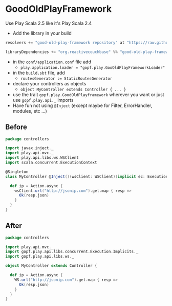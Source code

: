 # GoodOldPlayFramework

Use Play Scala 2.5 like it's Play Scala 2.4

* Add the library in your build
```scala
resolvers += "good-old-play-framework repository" at "https://raw.githubusercontent.com/mathieuancelin/good-old-play-framework/master/repository/releases"

libraryDependencies += "org.reactivecouchbase" %% "good-old-play-framework" % "1.0.3"
```
* in the `conf/application.conf` file add
  - `play.application.loader = "gopf.play.GooOldPlayFrameworkLoader"`
* in the `build.sbt` file, add
  - `routesGenerator := StaticRoutesGenerator`
* declare your controllers as objects
  - `object MyController extends Controller { ... }`
* use the trait `gopf.play.GoodOldPlayframework` wherever you want or just use `gopf.play.api._` imports
* Have fun not using `@Inject` (except maybe for Filter, ErrorHandler, modules, etc ...)

## Before

```scala
package controllers

import javax.inject._
import play.api.mvc._
import play.api.libs.ws.WSClient
import scala.concurrent.ExecutionContext

@Singleton
class MyController @Inject()(wsClient: WSClient)(implicit ec: ExecutionContext) extends Controller {

  def ip = Action.async {
    wsClient.url("http://jsonip.com").get.map { resp =>
      Ok(resp.json)
    }
  }
}
```

## After

```scala
package controllers

import play.api.mvc._
import gopf.play.api.libs.concurrent.Execution.Implicits._
import gopf.play.api.libs.ws._

object MyController extends Controller {

  def ip = Action.async {
    WS.url("http://jsonip.com").get.map { resp =>
      Ok(resp.json)
    }
  }
}
```

